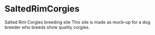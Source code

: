 # SaltedRimCorgies
Salted Rim Corgies breeding site
This site is made as mock-up for a dog breeder who breeds show quality corgies.
